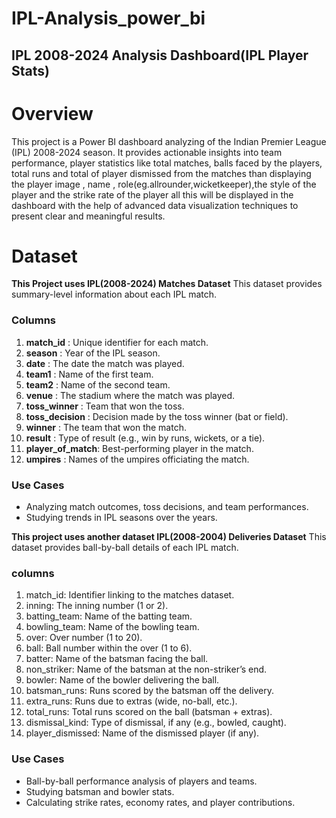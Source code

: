 # IPL-Analysis_power_bi
 ## IPL 2008-2024 Analysis Dashboard(IPL Player Stats)
 # Overview 
 This project is a Power BI dashboard analyzing of the Indian Premier League (IPL) 2008-2024 season. It provides actionable insights into team performance, player statistics like total matches, balls faced by the players, total runs and total of player dismissed from the matches than displaying the player image , name , role(eg.allrounder,wicketkeeper),the style of the player and the strike rate of the player all this will be displayed in the dashboard with the help of advanced data visualization techniques to present clear and meaningful results.

 # Dataset
   **This Project uses IPL(2008-2024) Matches Dataset**
       This dataset provides summary-level information about each IPL match.
 ### Columns   
 1. **match_id**       : Unique identifier for each match.
 2. **season**         : Year of the IPL season.
 3. **date**           : The date the match was played.
 4. **team1**          : Name of the first team.
 5. **team2**          : Name of the second team.
 6. **venue**          : The stadium where the match was played.
 7. **toss_winner**    : Team that won the toss.
 8. **toss_decision**  : Decision made by the toss winner (bat or field).
 9. **winner**         : The team that won the match.
10. **result**         : Type of result (e.g., win by runs, wickets, or a tie).
11. **player_of_match**: Best-performing player in the match.
12. **umpires**        : Names of the umpires officiating the match.  

### Use Cases
 - Analyzing match outcomes, toss decisions, and team performances.
 - Studying trends in IPL seasons over the years.

  **This project uses another dataset IPL(2008-2004) Deliveries Dataset**
      This dataset provides ball-by-ball details of each IPL match.
### columns
 1. match_id: Identifier linking to the matches dataset.
 2. inning: The inning number (1 or 2).
 3. batting_team: Name of the batting team.
 4. bowling_team: Name of the bowling team.
 5. over: Over number (1 to 20).
 6. ball: Ball number within the over (1 to 6).
 7. batter: Name of the batsman facing the ball.
 8. non_striker: Name of the batsman at the non-striker’s end.
 9. bowler: Name of the bowler delivering the ball.
10. batsman_runs: Runs scored by the batsman off the delivery.
11. extra_runs: Runs due to extras (wide, no-ball, etc.).
12. total_runs: Total runs scored on the ball (batsman + extras).
13. dismissal_kind: Type of dismissal, if any (e.g., bowled, caught).
14. player_dismissed: Name of the dismissed player (if any).

### Use Cases
 - Ball-by-ball performance analysis of players and teams.
 - Studying batsman and bowler stats.
 - Calculating strike rates, economy rates, and player contributions.

